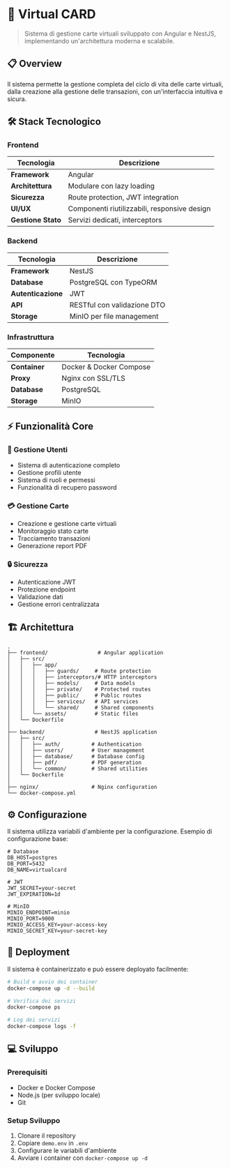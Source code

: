 # 🏦 Virtual CARD

> Sistema di gestione carte virtuali sviluppato con Angular e NestJS, implementando un'architettura moderna e scalabile.

## 📋 Overview

Il sistema permette la gestione completa del ciclo di vita delle carte virtuali, dalla creazione alla gestione delle transazioni, con un'interfaccia intuitiva e sicura.

## 🛠️ Stack Tecnologico

### Frontend
| Tecnologia | Descrizione |
|------------|-------------|
| **Framework** | Angular |
| **Architettura** | Modulare con lazy loading |
| **Sicurezza** | Route protection, JWT integration |
| **UI/UX** | Componenti riutilizzabili, responsive design |
| **Gestione Stato** | Servizi dedicati, interceptors |

### Backend
| Tecnologia | Descrizione |
|------------|-------------|
| **Framework** | NestJS |
| **Database** | PostgreSQL con TypeORM |
| **Autenticazione** | JWT |
| **API** | RESTful con validazione DTO |
| **Storage** | MinIO per file management |

### Infrastruttura
| Componente | Tecnologia |
|------------|------------|
| **Container** | Docker & Docker Compose |
| **Proxy** | Nginx con SSL/TLS |
| **Database** | PostgreSQL |
| **Storage** | MinIO |

## ⚡ Funzionalità Core

### 👥 Gestione Utenti
- Sistema di autenticazione completo
- Gestione profili utente
- Sistema di ruoli e permessi
- Funzionalità di recupero password

### 💳 Gestione Carte
- Creazione e gestione carte virtuali
- Monitoraggio stato carte
- Tracciamento transazioni
- Generazione report PDF

### 🔒 Sicurezza
- Autenticazione JWT
- Protezione endpoint
- Validazione dati
- Gestione errori centralizzata

## 🏗️ Architettura

```
.
├── frontend/                # Angular application
│   ├── src/
│   │   ├── app/
│   │   │   ├── guards/     # Route protection
│   │   │   ├── interceptors/# HTTP interceptors
│   │   │   ├── models/     # Data models
│   │   │   ├── private/    # Protected routes
│   │   │   ├── public/     # Public routes
│   │   │   ├── services/   # API services
│   │   │   └── shared/     # Shared components
│   │   └── assets/         # Static files
│   └── Dockerfile
│
├── backend/                # NestJS application
│   ├── src/
│   │   ├── auth/          # Authentication
│   │   ├── users/         # User management
│   │   ├── database/      # Database config
│   │   ├── pdf/           # PDF generation
│   │   └── common/        # Shared utilities
│   └── Dockerfile
│
├── nginx/                 # Nginx configuration
└── docker-compose.yml
```

## ⚙️ Configurazione

Il sistema utilizza variabili d'ambiente per la configurazione. Esempio di configurazione base:

```env
# Database
DB_HOST=postgres
DB_PORT=5432
DB_NAME=virtualcard

# JWT
JWT_SECRET=your-secret
JWT_EXPIRATION=1d

# MinIO
MINIO_ENDPOINT=minio
MINIO_PORT=9000
MINIO_ACCESS_KEY=your-access-key
MINIO_SECRET_KEY=your-secret-key
```

## 🚀 Deployment

Il sistema è containerizzato e può essere deployato facilmente:

```bash
# Build e avvio dei container
docker-compose up -d --build

# Verifica dei servizi
docker-compose ps

# Log dei servizi
docker-compose logs -f
```

## 💻 Sviluppo

### Prerequisiti
- Docker e Docker Compose
- Node.js (per sviluppo locale)
- Git

### Setup Sviluppo
1. Clonare il repository
2. Copiare `demo.env` in `.env`
3. Configurare le variabili d'ambiente
4. Avviare i container con `docker-compose up -d`
